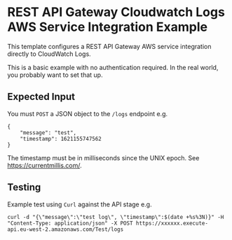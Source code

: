 # REST API Gateway Cloudwatch Logs AWS Service Integration Example

This template configures a REST API Gateway AWS service integration directly to CloudWatch Logs.

This is a basic example with no authentication required. In the real world, you probably want to set that up.

## Expected Input

You must `POST` a JSON object to the `/logs` endpoint e.g.

```
{
    "message": "test",
    "timestamp": 1621155747562
}
```

The timestamp must be in milliseconds since the UNIX epoch. See https://currentmillis.com/.

## Testing

Example test using `Curl` against the API stage e.g.

```
curl -d "{\"message\":\"test log\", \"timestamp\":$(date +%s%3N)}" -H "Content-Type: application/json" -X POST https://xxxxxx.execute-api.eu-west-2.amazonaws.com/Test/logs
```
